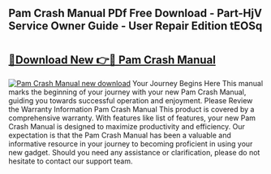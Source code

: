 ## Pam Crash Manual PDf Free Download - Part-HjV Service Owner Guide - User Repair Edition tEOSq

# <h2><a href="http://cf25288.oget.top/?id=Pam+Crash+Manual">🔗Download New 👉🔴 Pam Crash Manual</a></h2>

[![Pam Crash Manual new download](https://i.imgur.com/5g1atiW.png)](http://cf25288.oget.top/?id=Pam+Crash+Manual)
Your Journey Begins Here This manual marks the beginning of your journey with your new Pam Crash Manual, guiding you towards successful operation and enjoyment. Please Review the Warranty Information Pam Crash Manual This product is covered by a comprehensive warranty. With features like list of features, your new Pam Crash Manual is designed to maximize productivity and efficiency. Our expectation is that the Pam Crash Manual has been a valuable and informative resource in your journey to becoming proficient in using your new gadget. Should you need any assistance or clarification, please do not hesitate to contact our support team.

